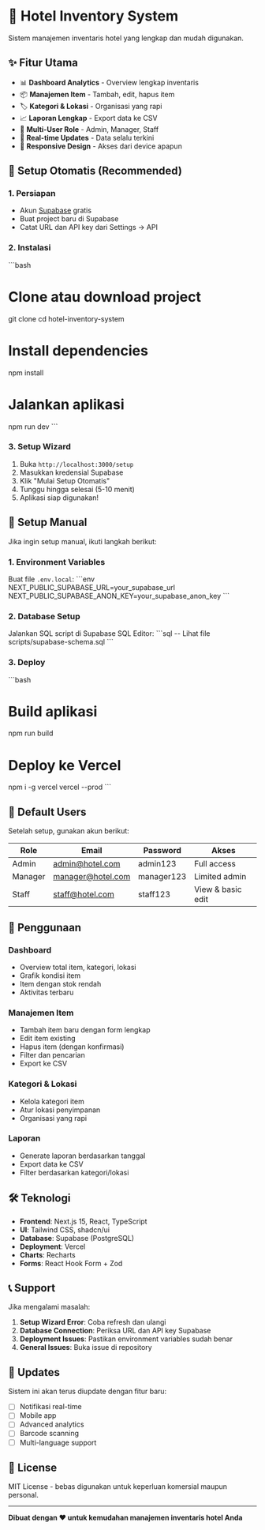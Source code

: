 # 🏨 Hotel Inventory System

Sistem manajemen inventaris hotel yang lengkap dan mudah digunakan.

## ✨ Fitur Utama

- 📊 **Dashboard Analytics** - Overview lengkap inventaris
- 📦 **Manajemen Item** - Tambah, edit, hapus item
- 🏷️ **Kategori & Lokasi** - Organisasi yang rapi
- 📈 **Laporan Lengkap** - Export data ke CSV
- 👥 **Multi-User Role** - Admin, Manager, Staff
- 🔄 **Real-time Updates** - Data selalu terkini
- 📱 **Responsive Design** - Akses dari device apapun

## 🚀 Setup Otomatis (Recommended)

### 1. Persiapan
- Akun [Supabase](https://supabase.com) gratis
- Buat project baru di Supabase
- Catat URL dan API key dari Settings → API

### 2. Instalasi
\`\`\`bash
# Clone atau download project
git clone <repository-url>
cd hotel-inventory-system

# Install dependencies
npm install

# Jalankan aplikasi
npm run dev
\`\`\`

### 3. Setup Wizard
1. Buka `http://localhost:3000/setup`
2. Masukkan kredensial Supabase
3. Klik "Mulai Setup Otomatis"
4. Tunggu hingga selesai (5-10 menit)
5. Aplikasi siap digunakan!

## 🔧 Setup Manual

Jika ingin setup manual, ikuti langkah berikut:

### 1. Environment Variables
Buat file `.env.local`:
\`\`\`env
NEXT_PUBLIC_SUPABASE_URL=your_supabase_url
NEXT_PUBLIC_SUPABASE_ANON_KEY=your_supabase_anon_key
\`\`\`

### 2. Database Setup
Jalankan SQL script di Supabase SQL Editor:
\`\`\`sql
-- Lihat file scripts/supabase-schema.sql
\`\`\`

### 3. Deploy
\`\`\`bash
# Build aplikasi
npm run build

# Deploy ke Vercel
npm i -g vercel
vercel --prod
\`\`\`

## 👥 Default Users

Setelah setup, gunakan akun berikut:

| Role | Email | Password | Akses |
|------|-------|----------|-------|
| Admin | admin@hotel.com | admin123 | Full access |
| Manager | manager@hotel.com | manager123 | Limited admin |
| Staff | staff@hotel.com | staff123 | View & basic edit |

## 📱 Penggunaan

### Dashboard
- Overview total item, kategori, lokasi
- Grafik kondisi item
- Item dengan stok rendah
- Aktivitas terbaru

### Manajemen Item
- Tambah item baru dengan form lengkap
- Edit item existing
- Hapus item (dengan konfirmasi)
- Filter dan pencarian
- Export ke CSV

### Kategori & Lokasi
- Kelola kategori item
- Atur lokasi penyimpanan
- Organisasi yang rapi

### Laporan
- Generate laporan berdasarkan tanggal
- Export data ke CSV
- Filter berdasarkan kategori/lokasi

## 🛠️ Teknologi

- **Frontend**: Next.js 15, React, TypeScript
- **UI**: Tailwind CSS, shadcn/ui
- **Database**: Supabase (PostgreSQL)
- **Deployment**: Vercel
- **Charts**: Recharts
- **Forms**: React Hook Form + Zod

## 📞 Support

Jika mengalami masalah:

1. **Setup Wizard Error**: Coba refresh dan ulangi
2. **Database Connection**: Periksa URL dan API key Supabase
3. **Deployment Issues**: Pastikan environment variables sudah benar
4. **General Issues**: Buka issue di repository

## 🔄 Updates

Sistem ini akan terus diupdate dengan fitur baru:
- [ ] Notifikasi real-time
- [ ] Mobile app
- [ ] Advanced analytics
- [ ] Barcode scanning
- [ ] Multi-language support

## 📄 License

MIT License - bebas digunakan untuk keperluan komersial maupun personal.

---

**Dibuat dengan ❤️ untuk kemudahan manajemen inventaris hotel Anda**
